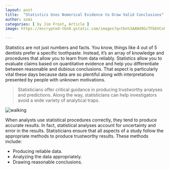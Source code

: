```yaml
---
layout: post
title:  "Statistics Uses Numerical Evidence to Draw Valid Conclusions"
author: azmi
categories: [ by Jim Frost, Article ]
image: https://encrypted-tbn0.gstatic.com/images?q=tbn%3AANd9GcTFbbVCn0MDcmFAPPgsNQ9Y4Eagx-E1z8QM0fSQTDK5FILNYyPQ

---
```

Statistics are not just numbers and facts. You know, things like 4 out of 5 dentists prefer a specific toothpaste. Instead, it’s an array of knowledge and procedures that allow you to learn from data reliably. Statistics allow you to evaluate claims based on quantitative evidence and help you differentiate between reasonable and dubious conclusions. That aspect is particularly vital these days because data are so plentiful along with interpretations presented by people with unknown motivations.

> Statisticians offer critical guidance in producing trustworthy analyses and predictions. Along the way, statisticians can help investigators avoid a wide variety of analytical traps.

![walking](https://i.pinimg.com/originals/a8/fd/c5/a8fdc566b663361afe4da4f0ca09ecf7.jpg)

When analysts use statistical procedures correctly, they tend to produce accurate results. In fact, statistical analyses account for uncertainty and error in the results. Statisticians ensure that all aspects of a study follow the appropriate methods to produce trustworthy results. These methods include:

+ Producing reliable data.
+ Analyzing the data appropriately.
+ Drawing reasonable conclusions.
